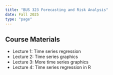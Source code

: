 ```yaml
---
title: "BUS 323 Forecasting and Risk Analysis"
date: Fall 2025
type: "page"
---
```


## Course Materials

- Lecture 1: Time series regression
- Lecture 2: Time series graphics
- Lecture 3: More time series graphics
- Lecture 4: Time series regression in R